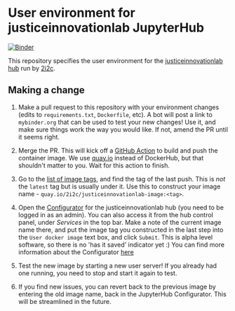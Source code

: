 # User environment for justiceinnovationlab JupyterHub

[![Binder](https://mybinder.org/badge_logo.svg)](https://mybinder.org/v2/gh/2i2c-org/justiceinnovationlab-image/HEAD?urlpath=lab)

This repository specifies the user environment for the [justiceinnovationlab hub](https://justiceinnovationlab.2i2c.cloud/)
run by [2i2c](https://2i2c.org/).

## Making a change

1. Make a pull request to this repository with your environment changes (edits to
   `requirements.txt`, `Dockerfile`, etc). A bot will post a link to `mybinder.org` that
   can be used to test your new changes! Use it, and make sure things work the way
   you would like. If not, amend the PR until it seems right.

2. Merge the PR. This will kick off a [GitHub Action](https://github.com/2i2c-org/justiceinnovationlab-image/actions)
   to build and push the container image. We use [quay.io](https://quay.io) instead of
   DockerHub, but that shouldn't matter to you. Wait for this action to finish.

3. Go to the [list of image tags](https://quay.io/repository/2i2c/justiceinnovationlab-image?tab=tags), and find
   the tag of the last push. This is *not* the `latest` tag but is usually under it. Use this
   to construct your image name - `quay.io/2i2c/justiceinnovationlab-image:<tag>`.

4. Open the [Configurator](https://justiceinnovationlab.2i2c.cloud/services/configurator/) for the justiceinnovationlab
   hub (you need to be logged in as an admin). You can also access it from the hub control panel,
   under *Services* in the top bar. Make a note of the current image name there, and
   put the image tag you constructed in the last step into the `User docker
   image` text box, and click `Submit`. This is alpha level software, so there
   is no 'has it saved' indicator yet :) You can find more information about the Configurator
   [here](https://pilot.2i2c.org/en/latest/admin/howto/configurator.html)

5. Test the new image by starting a new user server! If you already had one running, you need to
   stop and start it again to test.

6. If you find new issues, you can revert back to the previous image by entering the old image name,
   back in the JupyterHub Configurator. This will be streamlined in the future.